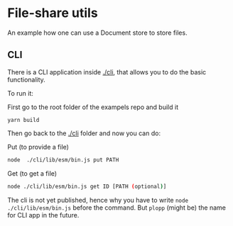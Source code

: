 # File-share utils

An example how one can use a Document store to store files.


## CLI

There is a CLI application inside [./cli](./cli), that allows you to do the basic functionality.


To run it:

First go to the root folder of the exampels repo and build it

```
yarn build
```


Then go back to the [./cli](./cli) folder and now you can do: 

Put (to provide a file)
```sh
node  ./cli/lib/esm/bin.js put PATH
```

Get (to get a file)
```sh
node ./cli/lib/esm/bin.js get ID [PATH (optional)]
```

The cli is not yet published, hence why you have to write `node  ./cli/lib/esm/bin.js` before the command. But `plopp` (might be) the name for CLI app in the future.